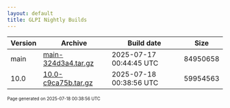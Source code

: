 ```yaml
---
layout: default
title: GLPI Nightly Builds
---
```


Version|Archive|Build date|Size
---|---|---|---
main|[main-324d3a4.tar.gz](main-324d3a4.tar.gz)|2025-07-17 00:44:45 UTC|84950658
10.0|[10.0-c9ca75b.tar.gz](10.0-c9ca75b.tar.gz)|2025-07-18 00:38:56 UTC|59954563

<font size="1">Page generated on 2025-07-18 00:38:56 UTC</font>
